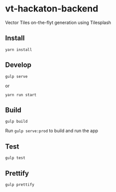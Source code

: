 vt-hackaton-backend
=========================

Vector Tiles on-the-flyt generation using Tilesplash
<br/>

Install
-----
```
yarn install
```

Develop
-----
```
gulp serve
```
or
```
yarn run start
```

Build
-----
```
gulp build
```

Run ```gulp serve:prod``` to build and run the app

Test
-----
```
gulp test
```

Prettify
-----
```
gulp prettify
```